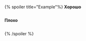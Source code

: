 {% spoiler title="Example"%}
__Хорошо__

```javascript

```

__Плохо__

```javascript

```
{% /spoiler %}